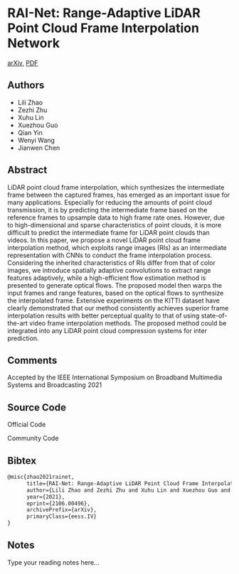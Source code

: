 
# RAI-Net: Range-Adaptive LiDAR Point Cloud Frame Interpolation Network

[arXiv](https://arxiv.org/abs/2106.0496), [PDF](https://arxiv.org/pdf/2106.0496.pdf)

## Authors

- Lili Zhao
- Zezhi Zhu
- Xuhu Lin
- Xuezhou Guo
- Qian Yin
- Wenyi Wang
- Jianwen Chen

## Abstract

LiDAR point cloud frame interpolation, which synthesizes the intermediate frame between the captured frames, has emerged as an important issue for many applications. Especially for reducing the amounts of point cloud transmission, it is by predicting the intermediate frame based on the reference frames to upsample data to high frame rate ones. However, due to high-dimensional and sparse characteristics of point clouds, it is more difficult to predict the intermediate frame for LiDAR point clouds than videos. In this paper, we propose a novel LiDAR point cloud frame interpolation method, which exploits range images (RIs) as an intermediate representation with CNNs to conduct the frame interpolation process. Considering the inherited characteristics of RIs differ from that of color images, we introduce spatially adaptive convolutions to extract range features adaptively, while a high-efficient flow estimation method is presented to generate optical flows. The proposed model then warps the input frames and range features, based on the optical flows to synthesize the interpolated frame. Extensive experiments on the KITTI dataset have clearly demonstrated that our method consistently achieves superior frame interpolation results with better perceptual quality to that of using state-of-the-art video frame interpolation methods. The proposed method could be integrated into any LiDAR point cloud compression systems for inter prediction.

## Comments

Accepted by the IEEE International Symposium on Broadband Multimedia Systems and Broadcasting 2021

## Source Code

Official Code



Community Code



## Bibtex

```tex
@misc{zhao2021rainet,
      title={RAI-Net: Range-Adaptive LiDAR Point Cloud Frame Interpolation Network}, 
      author={Lili Zhao and Zezhi Zhu and Xuhu Lin and Xuezhou Guo and Qian Yin and Wenyi Wang and Jianwen Chen},
      year={2021},
      eprint={2106.00496},
      archivePrefix={arXiv},
      primaryClass={eess.IV}
}
```

## Notes

Type your reading notes here...

